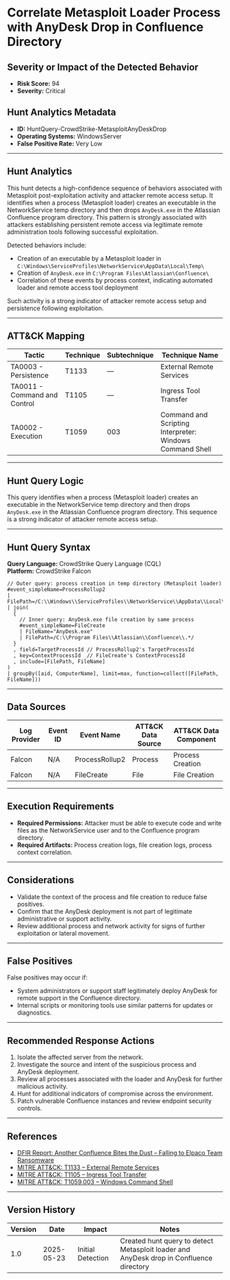 # Correlate Metasploit Loader Process with AnyDesk Drop in Confluence Directory

## Severity or Impact of the Detected Behavior
- **Risk Score:** 94
- **Severity:** Critical

## Hunt Analytics Metadata

- **ID:** HuntQuery-CrowdStrike-MetasploitAnyDeskDrop
- **Operating Systems:** WindowsServer
- **False Positive Rate:** Very Low

---

## Hunt Analytics

This hunt detects a high-confidence sequence of behaviors associated with Metasploit post-exploitation activity and attacker remote access setup. It identifies when a process (Metasploit loader) creates an executable in the NetworkService temp directory and then drops `AnyDesk.exe` in the Atlassian Confluence program directory. This pattern is strongly associated with attackers establishing persistent remote access via legitimate remote administration tools following successful exploitation.

Detected behaviors include:

- Creation of an executable by a Metasploit loader in `C:\Windows\ServiceProfiles\NetworkService\AppData\Local\Temp\`
- Creation of `AnyDesk.exe` in `C:\Program Files\Atlassian\Confluence\`
- Correlation of these events by process context, indicating automated loader and remote access tool deployment

Such activity is a strong indicator of attacker remote access setup and persistence following exploitation.

---

## ATT&CK Mapping

| Tactic                        | Technique   | Subtechnique | Technique Name                                 |
|------------------------------|-------------|--------------|-----------------------------------------------|
| TA0003 - Persistence         | T1133       | —            | External Remote Services                      |
| TA0011 - Command and Control | T1105       | —            | Ingress Tool Transfer                         |
| TA0002 - Execution           | T1059       | 003          | Command and Scripting Interpreter: Windows Command Shell |

---

## Hunt Query Logic

This query identifies when a process (Metasploit loader) creates an executable in the NetworkService temp directory and then drops `AnyDesk.exe` in the Atlassian Confluence program directory. This sequence is a strong indicator of attacker remote access setup.

---

## Hunt Query Syntax

**Query Language:** CrowdStrike Query Language (CQL)  
**Platform:** CrowdStrike Falcon

```fql
// Outer query: process creation in temp directory (Metasploit loader)    
#event_simpleName=ProcessRollup2    
| FilePath=/C:\\Windows\\ServiceProfiles\\NetworkService\\AppData\\Local\\Temp\\.*\.exe/i      
| join(    
  {    
    // Inner query: AnyDesk.exe file creation by same process    
    #event_simpleName=FileCreate    
    | FileName="AnyDesk.exe"    
    | FilePath=/C:\\Program Files\\Atlassian\\Confluence\\.*/     
  }    
  , field=TargetProcessId // ProcessRollup2's TargetProcessId    
  , key=ContextProcessId  // FileCreate's ContextProcessId    
  , include=[FilePath, FileName]    
)    
| groupBy([aid, ComputerName], limit=max, function=collect([FilePath, FileName]))  
```

---

## Data Sources

| Log Provider | Event ID         | Event Name         | ATT&CK Data Source  | ATT&CK Data Component  |
|--------------|------------------|--------------------|---------------------|------------------------|
| Falcon       | N/A              | ProcessRollup2     | Process             | Process Creation       |
| Falcon       | N/A              | FileCreate         | File                | File Creation          |

---

## Execution Requirements

- **Required Permissions:** Attacker must be able to execute code and write files as the NetworkService user and to the Confluence program directory.
- **Required Artifacts:** Process creation logs, file creation logs, process context correlation.

---

## Considerations

- Validate the context of the process and file creation to reduce false positives.
- Confirm that the AnyDesk deployment is not part of legitimate administrative or support activity.
- Review additional process and network activity for signs of further exploitation or lateral movement.

---

## False Positives

False positives may occur if:

- System administrators or support staff legitimately deploy AnyDesk for remote support in the Confluence directory.
- Internal scripts or monitoring tools use similar patterns for updates or diagnostics.

---

## Recommended Response Actions

1. Isolate the affected server from the network.
2. Investigate the source and intent of the suspicious process and AnyDesk deployment.
3. Review all processes associated with the loader and AnyDesk for further malicious activity.
4. Hunt for additional indicators of compromise across the environment.
5. Patch vulnerable Confluence instances and review endpoint security controls.

---

## References

- [DFIR Report: Another Confluence Bites the Dust – Falling to Elpaco Team Ransomware](https://thedfirreport.com/2025/05/19/another-confluence-bites-the-dust-falling-to-elpaco-team-ransomware/#case-summary)
- [MITRE ATT&CK: T1133 – External Remote Services](https://attack.mitre.org/techniques/T1133/)
- [MITRE ATT&CK: T1105 – Ingress Tool Transfer](https://attack.mitre.org/techniques/T1105/)
- [MITRE ATT&CK: T1059.003 – Windows Command Shell](https://attack.mitre.org/techniques/T1059/003/)

---

## Version History

| Version | Date       | Impact            | Notes                                                                                      |
|---------|------------|-------------------|--------------------------------------------------------------------------------------------|
| 1.0     | 2025-05-23 | Initial Detection | Created hunt query to detect Metasploit loader and AnyDesk drop in Confluence directory |
